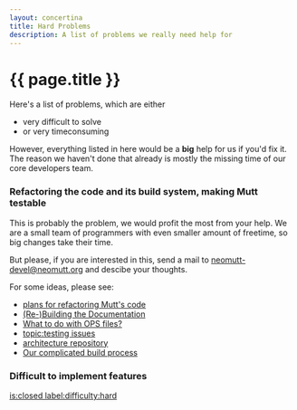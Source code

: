 ```yaml
---
layout: concertina
title: Hard Problems
description: A list of problems we really need help for
---
```


# {{ page.title }}

Here's a list of problems, which are either

* very difficult to solve
* or very timeconsuming

However, everything listed in here would be a **big** help for us if you'd fix
it. The reason we haven't done that already is mostly the missing time of our
core developers team.

### Refactoring the code and its build system, making Mutt testable

This is probably the problem, we would profit the most from your help. We are
a small team of programmers with even smaller amount of freetime, so big
changes take their time.

But please, if you are interested in this, send a mail to
neomutt-devel@neomutt.org and descibe your thoughts.

For some ideas, please see:

* [plans for refactoring Mutt's code](https://github.com/neomutt/neomutt/issues/310)
* [(Re-)Building the Documentation](http://mailman.neomutt.org/pipermail/neomutt-devel-neomutt.org/2017-June/000438.html)
* [What to do with OPS files?](https://github.com/neomutt/neomutt/issues/562)
* [topic:testing issues](https://github.com/neomutt/neomutt/labels/topic%3Atesting)
* [architecture repository](https://github.com/neomutt/arch#arch)
* [Our complicated build process](https://www.neomutt.org/dev/make)

### Difficult to implement features

[is:closed label:difficulty:hard](https://github.com/neomutt/neomutt/issues?utf8=%E2%9C%93&q=is%3Aclosed%20label%3Adifficulty%3Ahard%20)

